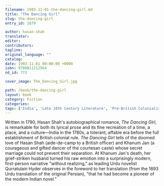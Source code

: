 ```yaml
---
filename: 1993-11-01-the-dancing-girl.md
title: "The Dancing Girl"
slug: the-dancing-girl
entry_id: 1079

author: hasan-shah
translator: 
editor: 
contributors: 
tagline: 
original_language: ""
catalog: 
date: 1993-11-01 00:00:00 +0000 
isbn: 9780811212564
nd_id: 773

cover_image: The_Dancing_Girl.jpg

path: /book/the-dancing-girl
layout: book
category: Fiction
categories: 
tags: ['India', 'Late 18th Century Literature', 'Pre-British Colonialism']
---
```

Written in 1790, Hasan Shah's autobiographical romance, *The Dancing Girl*, is remarkable for both its lyrical prose and its fine recreation of a time, a place, and a culture––India in the 1780s, a tolerant, affable era before the full establishment of British colonial rule. *The Dancing Girl* tells of the doomed love of Hasan Shah (aide-de-camp to a British officer) and Khanum Jan (a courageous and gifted dancer of the courtesan caste) whose secret marriage could not prevent their separation. At Khanum Jan's death, her grief-striken husband turned his raw emotion into a surprisingly modern, first-person narrative "without realizing," as leading Urdu novelist Qurratulain Hyder observes in the foreword to her translation (from the 1893 Urdu translation of the original Persian), "that he had become a pioneer of the modern Indian novel."





